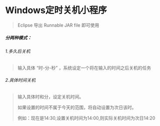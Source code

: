 # Windows定时关机小程序

>Eclipse 导出 Runnable JAR file 即可使用

##### 分两种模式：

###### 1.多久后关机
  
>输入具体 “时-分-秒” ，系统设定一个将在输入的时间之后关机的任务
    
###### 2.具体时间关机
  
>输入具体时和分，设定关机时间。
>
>如果设置的时间不属于今天的范围，将自动设置为次日该时。
>
>例如：现在是14:30,设置关机时间为14:00,则实际关机时间为次日14:20